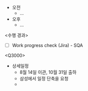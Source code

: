 - 오전
	- ...
- 오후
	- ...

<수행 경과>
- [ ] Work progress check (Jira) - SQA

\<Q3000>
- 상세일정
	- 8월 14일 이관, 10월 31일 출하
	- 삼성에서 일정 단축을 요청
	- 
